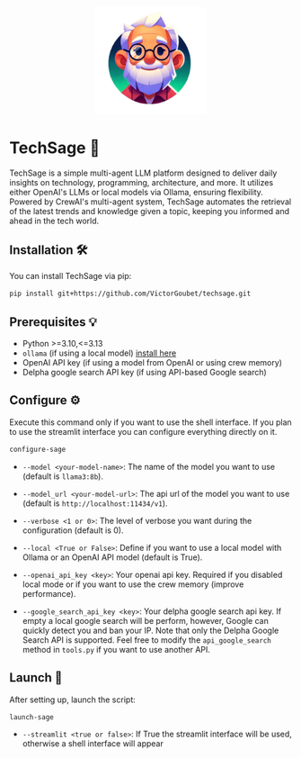<p align="center">
  <img src="logo.png" alt="TechSage Logo" width="200">
</p>

# TechSage 🤖

TechSage is a simple multi-agent LLM platform designed to deliver daily insights on technology, programming, architecture, and more. It utilizes either OpenAI's LLMs or local models via Ollama, ensuring flexibility. Powered by CrewAI's multi-agent system, TechSage automates the retrieval of the latest trends and knowledge given a topic, keeping you informed and ahead in the tech world.

## Installation 🛠️

You can install TechSage via pip:

```bash
pip install git+https://github.com/VictorGoubet/techsage.git
```


## Prerequisites 💡 


- Python >=3.10,<=3.13
- `ollama` (if using a local model) [install here](https://ollama.com/download/)
- OpenAI API key (if using a model from OpenAI or using crew memory)
- Delpha google search API key (if using API-based Google search)

## Configure ⚙️

Execute this command only if you want to use the shell interface. If you plan to use the streamlit interface you can configure everything directly on it.

```bash
configure-sage
```

- `--model <your-model-name>`: The name of the model you want to use (default is `llama3:8b`).

- `--model_url <your-model-url>`: The api url of the model you want to use (default is `http://localhost:11434/v1`).

- `--verbose <1 or 0>`: The level of verbose you want during the configuration (default is 0).

- `--local <True or False>`: Define if you want to use a local model with Ollama or an OpenAI API model (default is True).

- `--openai_api_key <key>`: Your openai api key. Required if you disabled local mode or if you want to use the crew memory (improve performance).

- `--google_search_api_key <key>`: Your delpha google search api key. If empty a local google search will be perform, however, Google can quickly detect you and ban your IP. Note that only the Delpha Google Search API is supported. Feel free to modify the `api_google_search` method in `tools.py` if you want to use another API.


## Launch 🚀

After setting up, launch the script:

```sh
launch-sage
```

- `--streamlit <true or false>`: If True the streamlit interface will be used, otherwise a shell interface will appear